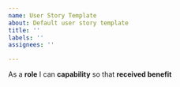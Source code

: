 ```yaml
---
name: User Story Template
about: Default user story template
title: ''
labels: ''
assignees: ''

---
```


As a **role** I can **capability** so that **received benefit**
